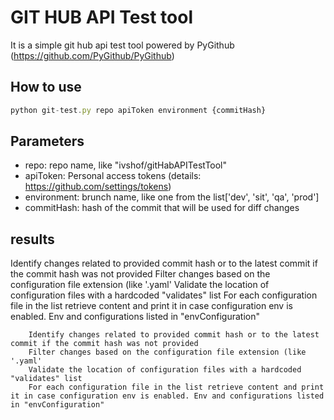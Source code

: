 # GIT HUB API Test tool
It is a simple git hub api test tool powered by PyGithub (https://github.com/PyGithub/PyGithub)

## How to use
```javascript
python git-test.py repo apiToken environment {commitHash}
```
## Parameters

- repo: repo name, like "ivshof/gitHabAPITestTool"
- apiToken: Personal access tokens (details: https://github.com/settings/tokens)
- environment: brunch name, like one from the list['dev', 'sit', 'qa', 'prod']
- commitHash: hash of the commit that will be used for diff changes


##  results

Identify changes related to provided commit hash or to the latest commit if the commit hash was not provided
Filter changes based on the configuration file extension (like '.yaml'
Validate the location of configuration files with a hardcoded "validates" list
For each configuration file in the list retrieve content and print it in case configuration env is enabled. Env and configurations listed in "envConfiguration"

        Identify changes related to provided commit hash or to the latest commit if the commit hash was not provided
        Filter changes based on the configuration file extension (like '.yaml'
        Validate the location of configuration files with a hardcoded "validates" list
        For each configuration file in the list retrieve content and print it in case configuration env is enabled. Env and configurations listed in "envConfiguration"



